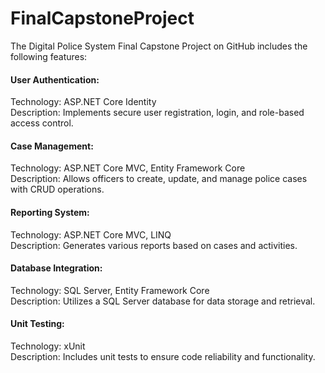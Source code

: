 # FinalCapstoneProject

The Digital Police System Final Capstone Project on GitHub includes the following features:

#### User Authentication:<br>

Technology: ASP.NET Core Identity<br>
Description: Implements secure user registration, login, and role-based access control.<be>


#### Case Management:<br>

Technology: ASP.NET Core MVC, Entity Framework Core<br>
Description: Allows officers to create, update, and manage police cases with CRUD operations.<br>


#### Reporting System:<br>

Technology: ASP.NET Core MVC, LINQ<br>
Description: Generates various reports based on cases and activities.<be>


#### Database Integration:<br>

Technology: SQL Server, Entity Framework Core<br>
Description: Utilizes a SQL Server database for data storage and retrieval.<be>


#### Unit Testing:<br>

Technology: xUnit<br>
Description: Includes unit tests to ensure code reliability and functionality.<br>
